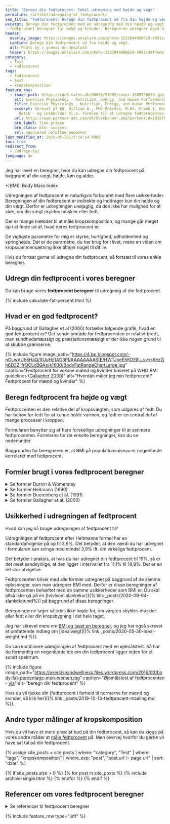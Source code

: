 ```yaml
---
title: "Beregn din fedtprocent: Enkel udregning med højde og vægt"
permalink: /artikel/udregning-af-fedtprocent/
seo_title: "Fedtprocent: Beregn din fedtprocent ud fra din højde og vægt"
excerpt: Beregn din fedtprocent med en udregning med din højde og vægt i denne
  fedtprocent beregner for mænd og kvinder. Beregneren udregner også dit BMI.
header:
  overlay_image: https://images.unsplash.com/photo-1522844990619-4951c40f7eda?ixlib=rb-1.2.1&ixid=eyJhcHBfaWQiOjEyMDd9&auto=format&fit=crop&w=1600&q=80
  caption: Beregn din fedtprocent ud fra højde og vægt.
  alt: Photo by i yunmai on Unsplash
  teaser: https://images.unsplash.com/photo-1522844990619-4951c40f7eda?ixlib=rb-1.2.1&ixid=eyJhcHBfaWQiOjEyMDd9&auto=format&fit=crop&w=400&q=80
category:
  - Test
  - Fedtprocent
tags:
  - fedtprocent
  - test
  - kropskomposition
feature_row:
  - image_path: https://cdn6.tales.dk/00039/91685/cover.1589756619.jpg
    alt: Exercise Physiology - Nutrition, Energy, and Human Performance
    title: Exercise Physiology - Nutrition, Energy, and Human Performance
    excerpt: Skrevet af BS, William D., PhD McArdle, M.Ed, Frank I. Katch, Victor L.
      Katch - og indeholder bl.a. formlen til at udregne fedtprocenten.
    url: https://www.partner-ads.com/dk/klikbanner.php?partnerid=28187&bannerid=55214&htmlurl=https://bogreolen.dk/exercise-physiology_bs_9781451193831
    btn_label: Tjek prisen
    btn_class: btn--success
    rel: sponsored nofollow noopener
last_modified_at: 2021-05-26T23:14:14.000Z
toc: true
redirect_from:
  - /udregn-fp/
language: da
---
```

Jeg har lavet en beregner, hvor du kan udregne din fedtprocent på baggrund af din vægt, højde, køn og alder.

*[BMI]: Body Mass Index

Udregningen af fedtprocent er naturligvis forbundet med flere usikkerheder. Beregningen af din fedtprocent er indirekte og inddrager kun din højde og din vægt. Derfor er udregningen unøjagtig, da den ikke har mulighed for at vide, om din vægt skyldes muskler eller fedt.

Der er mange metoder til at måle kropskomposition, og mange går meget op i at finde ud af, hvad deres fedtprocent er.

De vigtigste parametre for mig er styrke, hurtighed, udholdenhed og springhøjde. Det er de parametre, du har brug for i livet, mens en viden om kropssammensætning ikke tilføjer noget til dit liv.

Hvis du fortsat gerne vil udregne din fedtprocent, så fortsæt til vores enkle beregner.

## Udregn din fedtprocent i vores beregner

Du kan bruge vores **fedtprocent beregner** til udregning af din fedtprocent.

{% include calculate-fat-percent.html %}

## Hvad er en god fedtprocent?

På baggrund af Gallagher et al (2000) fortæller følgende grafik, hvad en god fedtprocent er? Det sunde område for fedtprocenten er relativt bredt, men sundhedsmæssigt og præstationsmæssigt er der ikke nogen grund til at skubbe grænserne.

{% include figure image_path="https://4.bp.blogspot.com/-nOLwVUh5HaQ/XUuHz1AD3PI/AAAAAAAAStE/HWTJneEhKDElIU_yvxsKezZjh6D3Z_frQCLcBGAs/s1600/BodyFatRangeChartLarge.jpg" caption="Fedtprocent for voksne mænd og kvinder baseret på WHO BMI guidelines ([Gallagher 2000](https://www.researchgate.net/publication/12354988_Healthy_percentage_body_fat_ranges_An_approach_for_developing_guidelines_based_on_body_mass_index))" alt="Hvordan måler jeg min fedtprocent? Fedtprocent for mænd og kvinder" %}

## Beregn fedtprocent fra højde og vægt

Fedtprocenten er den relative del af kropsvægten, som udgøres af fedt. Du har behov for fedt for at kunne holde varmen, og fedt er en central del af mange processer i kroppen.

Formularen benytter sig af flere forskellige udregninger til at estimere fedtprocenten. Formlerne for de enkelte beregninger, kan du se nedenunder.

Baggrunden for beregneren er, at BMI på populationsniveau er nogenlunde korreleret med fedtprocent.

## Formler brugt i vores fedtprocent beregner

<details markdown="1">
  <summary>Se formler Durnin & Womersley</summary>

### Durnin & Womersley udregning af fedtprocent

Durnin & Womersley bruger i sin formel BMI og køn.

#### Mænd: Udregn din fedtprocent

Fedtprocent = 1.34 * BMI - 12.47

#### Kvinder: Udregn din fedtprocent

Fedtprocent = 1.37 * BMI - 3.47

</details>

<details markdown="1">
  <summary>Se formler Heitmann (1990)</summary>

### Heitmann beregning af fedtprocent

Heitmann bruger i sin formel køn, BMI og alder.

#### Formel for fedtprocent for mænd

{% include math formula="PBF = \frac{0.988 * BMI + 0.242 * weight (kg) + 0.094 * age - 30.18}{weight (kg)}" %}

#### Formel for fedtprocent for kvinder

{% include math formula="PBF = \frac{0.988 * BMI + 0.344 * weight (kg) + 0.094 * age - 30.18}{height (m)^2}" %}

</details>

<details markdown="1">
  <summary>Se formler Duerenberg et al. (1991)</summary>

### Duerenberg et al. udregning af fedtprocent

Fedtprocent = 1.20 * BMI + 0.23 * age - 10.8 * sex - 5.4;

sex: men = 1; female = 0

</details>

<details markdown="1">
  <summary>Se formler Gallagher et al. (2000)</summary>

[Gallagher et al (2000)](https://www.researchgate.net/publication/12354988_Healthy_percentage_body_fat_ranges_An_approach_for_developing_guidelines_based_on_body_mass_index/link/54bd3be10cf27c8f2814b34f/download) inkluderer køn og alder sammen med [BMI i deres formel](/bmi/).

Men samtidig bruger Gallagher et al (2000) også etnicitet, da de har fundet ud af, at fedtprocenten og BMI hænger lidt anderledes sammen for asiater og _african americans_. Denne detalje har jeg endnu ikke indkorporeret i beregneren, så den regner bare med folk af europæisk afstamning.

### Gallagher et al. udregning af fedtprocent

Fedtprocent = 63.7 - 864 * (1/BMI) - 12.1 * sex + 0.12 * age + (129 * asian * (1/BMI)) - (0.091 * asian * age) - (0.030 * afro * age)

hvor sex = 1 for mænd og 0 er for kvinder, Asian = 1 for asiater afro = 1 for African Americans.

</details>

## Usikkerhed i udregningen af fedtprocent

Hvad kan jeg så bruge udregningen af fedtprocent til?

Udregningen af fedtprocent efter Heitmanns formel har en standardafvigelse på op til 3,9%. Det betyder, at den værdi du har udregnet i formularen kan svinge med mindst 3,9% ift. din virkelige fedtprocent.

Det betyder i praksis, at hvis du har udregnet din fedtprocent til 15%, så er det mest sandsynlige, at den ligger i intervallet fra 11,1% til 18,9%. Det er en ret stor afvigelse.

Fedtprocenten bliver med alle formler udregnet på baggrund af de samme oplysninger, som man udregner BMI med. Derfor er disse beregninger af fedtprocenten behæftet med de samme usikkerheder som BMI er. Du skal altså ikke gå på en [tvivlsom slankekur]({% link _posts/2020-09-04-slankekur.md%}) på baggrund af disse beregninger.

Beregningerne tager således ikke højde for, om vægten skyldes muskler eller fedt eller din kropsbygning i det hele taget.

Jeg har skrevet mere om [BMI og lavet en beregner](/bmi/), og jeg har også skrevet et omfattende indlæg om [idealvægt]({% link _posts/2020-05-30-ideal-weight.md %}).

Du kan kombinere udregningen af fedtprocent med en øjemålstest. Så har du formentlig en nogenlunde ide om din fedtprocent ligger inden for et sundt spektrum.

{% include figure image_path="https://exerciseandwellness.files.wordpress.com/2016/03/body-fat-percentage-men-women.jpg" caption="Øjemålstest af fedtprocenten - [via](https://exerciseandwellness.wordpress.com/2016/03/28/body-fat-percentages/)" alt="beregn din fedtprocent" %}

Hvis du vil tjekke din [fedtprocent i forhold til normerne for mænd og kvinder, så klik her]({% link _posts/2019-10-13-fedtprocent-maaling.md %}).

## Andre typer målinger af kropskomposition

Hvis du vil have et mere præcist bud på din fedtprocent, så kan du kigge på vores andre måder at [måle fedtprocent](/maal-fedtprocent/) på. Men overvej hvorfor du gerne vil have sat tal på din fedtprocent.

{% assign site_posts = site.posts | where: "category", "Test" | where: "tags", "kropskomposition" | where_exp: "post", "post.url != page.url" | sort: "date" %}

{% if site_posts.size > 0 %}
  {% for post in site_posts %}
    {% include archive-single.html %}
  {% endfor %}
{% endif %}

## Referencer om vores fedtprocent beregner

<details markdown="1">
  <summary>Se referencer til fedtprocent beregner</summary>

* Loenneke, Jeremy P., Kathryn M. Hirt, Jacob M. Wilson, Jeremy T Barnes, og Thomas J Pujol. 2013. “Predicting Body Composition in College Students Using the Womersley and Durnin Body Mass Index Equation”. Asian Journal of Sports Medicine 4 (2): 153–57. <https://www.ncbi.nlm.nih.gov/pmc/articles/PMC3690736/>.
* Heitmann, B. L. 1990. “Evaluation of Body Fat Estimated from Body Mass Index, Skinfolds and Impedance. A Comparative Study”. European Journal of Clinical Nutrition 44 (11): 831–37.
* Deurenberg, P., J. A. Weststrate, og J. C. Seidell. 1991. “Body Mass Index as a Measure of Body Fatness: Age- and Sex-Specific Prediction Formulas”. The British Journal of Nutrition 65 (2): 105–14. <https://doi.org/10.1079/bjn19910073>.

</details>

{% include feature_row type="left" %}
